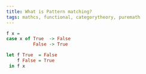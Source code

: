 ```yaml
---
title: What is Pattern matching?
tags: mathcs, functional, categorytheory, puremath
---
```


```hs
f x = 
case x of True  -> False
          False -> True

```

```hs
let f True  = False
    f False = True
 in f x
```